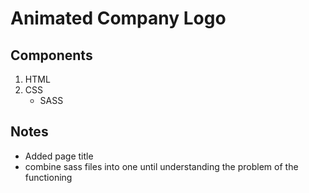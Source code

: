 # Animated Company Logo

## Components

1. HTML
2. CSS
   - SASS

## Notes

- Added page title
- combine sass files into one until understanding the problem of the functioning
